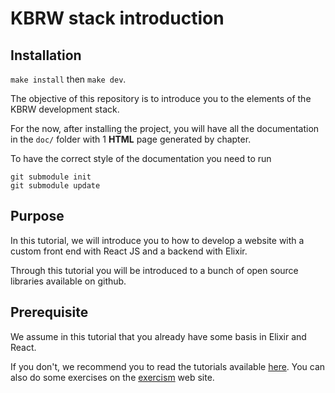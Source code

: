 # KBRW stack introduction

## Installation

`make install` then `make dev`.

The objective of this repository is to introduce you to the elements of the 
KBRW development stack. 

For the now, after installing the project, you will have all the documentation
in the `doc/` folder with 1 **HTML** page generated by chapter.

To have the correct style of the documentation you need to run 
```
git submodule init 
git submodule update
```

## Purpose 

In this tutorial, we will introduce you to how to develop a website 
with a custom front end with React JS and a backend with Elixir. 

Through this tutorial you will be introduced to a bunch of open source
libraries available on github.

## Prerequisite 

We assume in this tutorial that you already have some basis in Elixir and 
React. 

If you don't, we recommend you to read the tutorials available 
[here](https://elixir-lang.org/getting-started/introduction.html). 
You can also do some exercises on the [exercism](https://exercism.io/tracks/elixir) web site. 



